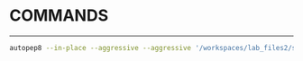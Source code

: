 # COMMANDS

---

```bash
autopep8 --in-place --aggressive --aggressive '/workspaces/lab_files2/socket/project/client.py'
```